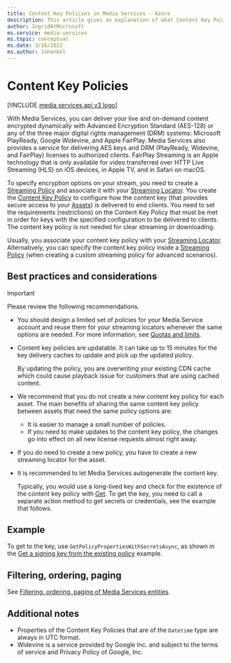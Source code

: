 ```yaml
---
title: Content Key Policies in Media Services - Azure
description: This article gives an explanation of what Content Key Policies are, and how they are used by Azure Media Services.
author: IngridAtMicrosoft
ms.service: media-services
ms.topic: conceptual
ms.date: 3/16/2022
ms.author: inhenkel
---
```


# Content Key Policies

[!INCLUDE [media services api v3 logo](./includes/v3-hr.md)]

With Media Services, you can deliver your live and on-demand content encrypted dynamically with Advanced Encryption Standard (AES-128) or any of the three major digital rights management (DRM) systems: Microsoft PlayReady, Google Widevine, and Apple FairPlay. Media Services also provides a service for delivering AES keys and DRM (PlayReady, Widevine, and FairPlay) licenses to authorized clients. FairPlay Streaming is an Apple technology that is only available for video transferred over HTTP Live Streaming (HLS) on iOS devices, in Apple TV, and in Safari on macOS.

To specify encryption options on your stream, you need to create a [Streaming Policy](stream-streaming-policy-concept.md) and associate it with your [Streaming Locator](stream-streaming-locators-concept.md). You create the [Content Key Policy](/rest/api/media/contentkeypolicies) to configure how the content key (that provides secure access to your [Assets](assets-concept.md)) is delivered to end clients. You need to set the requirements (restrictions) on the Content Key Policy that must be met in order for keys with the specified configuration to be delivered to clients. The content key policy is not needed for clear streaming or downloading.

Usually, you associate your content key policy with your [Streaming Locator](stream-streaming-locators-concept.md). Alternatively, you can specify the content key policy inside a [Streaming Policy](stream-streaming-policy-concept.md) (when creating a custom streaming policy for advanced scenarios).

## Best practices and considerations

> [!IMPORTANT]
> Please review the following recommendations.

* You should design a limited set of policies for your Media Service account and reuse them for your streaming locators whenever the same options are needed. For more information, see [Quotas and limits](limits-quotas-constraints-reference.md).
* Content key policies are updatable. It can take up to 15 minutes for the key delivery caches to update and pick up the updated policy.

   By updating the policy, you are overwriting your existing CDN cache which could cause playback issue for customers that are using cached content.
* We recommend that you do not create a new content key policy for each asset. The main benefits of sharing the same content key policy between assets that need the same policy options are:

   * It is easier to manage a small number of policies.
   * If you need to make updates to the content key policy, the changes go into effect on all new license requests almost right away.
* If you do need to create a new policy, you have to create a new streaming locator for the asset.
* It is recommended to let Media Services autogenerate the content key.

   Typically, you would use a long-lived key and check for the existence of the content key policy with [Get](/rest/api/media/contentkeypolicies/get). To get the key, you need to call a separate action method to get secrets or credentials, see the example that follows.

## Example

To get to the key, use `GetPolicyPropertiesWithSecretsAsync`, as shown in the [Get a signing key from the existing policy](drm-get-content-signing-key-policy-net-how-to.md#get-contentkeypolicy-with-secrets) example.

## Filtering, ordering, paging

See [Filtering, ordering, paging of Media Services entities](filter-order-page-entities-how-to.md).

## Additional notes

* Properties of the Content Key Policies that are of the `Datetime` type are always in UTC format.
* Widevine is a service provided by Google Inc. and subject to the terms of service and Privacy Policy of Google, Inc.
